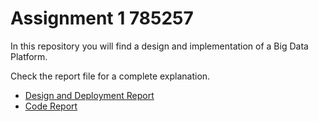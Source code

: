 # Assignment 1  785257

In this repository you will find a design and implementation of a Big Data Platform.

Check the report file for a complete explanation.

* [Design and Deployment Report](/reports/Report.md)
* [Code Report](/reports/codeReport.md)